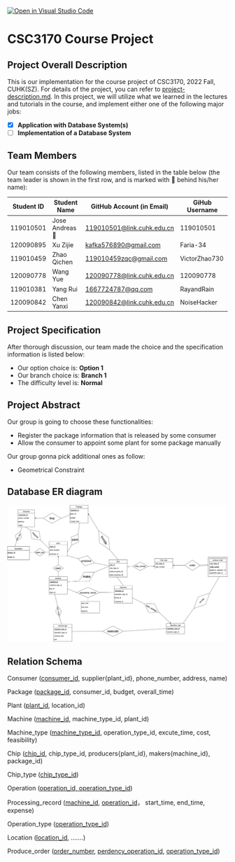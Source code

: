 [![Open in Visual Studio Code](https://classroom.github.com/assets/open-in-vscode-c66648af7eb3fe8bc4f294546bfd86ef473780cde1dea487d3c4ff354943c9ae.svg)](https://classroom.github.com/online_ide?assignment_repo_id=9425721&assignment_repo_type=AssignmentRepo)
# CSC3170 Course Project

## Project Overall Description

This is our implementation for the course project of CSC3170, 2022 Fall, CUHK(SZ). For details of the project, you can refer to [project-description.md](project-description.md). In this project, we will utilize what we learned in the lectures and tutorials in the course, and implement either one of the following major jobs:

<!-- Please fill in "x" to replace the blank space between "[]" to tick the todo item; it's ticked on the first one by default. -->

- [x] **Application with Database System(s)**
- [ ] **Implementation of a Database System**

## Team Members

Our team consists of the following members, listed in the table below (the team leader is shown in the first row, and is marked with 🚩 behind his/her name):

<!-- change the info below to be the real case -->

| Student ID | Student Name   | GitHub Account (in Email)   | GiHub Username |
| ---------- | -------------- | --------------------------  | -------------- |
| 119010501  | Jose Andreas🚩 | 119010501@link.cuhk.edu.cn  |  119010501     |
| 120090895  | Xu Zijie       | kafka576890@gmail.com       |   Faria-34     |
| 119010459  | Zhao Qichen    | 119010459zqc@gmail.com      |  VictorZhao730 |
| 120090778  | Wang Yue       | 120090778@link.cuhk.edu.cn  |   120090778    |
| 119010381  | Yang Rui       | 1667724787@qq.com           |   RayandRain   |
| 120090842  | Chen Yanxi     | 120090842@link.cuhk.edu.cn  |   NoiseHacker  |

## Project Specification

<!-- You should remove the terms/sentence that is not necessary considering your option/branch/difficulty choice -->

After thorough discussion, our team made the choice and the specification information is listed below:

- Our option choice is: **Option 1**
- Our branch choice is: **Branch 1**
- The difficulty level is: **Normal**


## Project Abstract
Our group is going to choose these functionalities:
- Register the package information that is released by some consumer
- Allow the consumer to appoint some plant for some package manually

Our group gonna pick additional ones as follow:
- Geometrical Constraint
## Database ER diagram
   ![the ER diagram](ER_graph.png)
## Relation Schema
Consumer (<u>consumer_id</u>, supplier{plant_id}, phone_number, address, name)</p>
Package (<u>package_id</u>, consumer_id, budget, overall_time)</p>
Plant (<u>plant_id</u>, location_id)</p>
Machine (<u>machine_id</u>, machine_type_id, plant_id)</p>
Machine_type (<u>machine_type_id</u>, operation_type_id, excute_time, cost, feasibility)</p>
Chip (<u>chip_id</u>, chip_type_id, producers{plant_id}, makers{machine_id}, package_id)</p>
Chip_type (<u>chip_type_id</u>)</p>
Operation (<u>operation_id, operation_type_id</u>)</p>
Processing_record (<u>machine_id</u>, <u>operation_id</u>， start_time, end_time, expense)</p>
Operation_type (<u>operation_type_id</u>)</p>
Location (<u>location_id</u>, …….)</p>
Produce_order (<u>order_number</u>, <u>perdency_operation_id</u>, <u>operation_type_id</u>)</p>